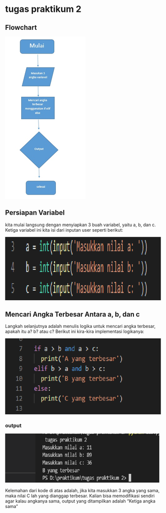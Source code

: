 # tugas praktikum 2


## Flowchart
![gambar](jpg/01.jpg)


 ## Persiapan Variabel
 
kita mulai langsung dengan menyiapkan 3 buah variabel, yaitu a, b, dan c.
Ketiga variabel ini kita isi dari inputan user seperti berikut:

![gambar](jpg/1.jpg)

## Mencari Angka Terbesar Antara a, b, dan c

Langkah selanjutnya adalah menulis logika untuk mencari angka terbesar, apakah itu a? b? atau c?
Berikut ini kira-kira implementasi logikanya:

![gambar](jpg/2.jpg)

### output

![gambar](jpg/3.jpg)

Kelemahan dari kode di atas adalah, jika kita masukkan 3 angka yang sama, maka nilai C lah yang dianggap terbesar. Kalian bisa memodifikasi sendiri agar kalau angkanya sama, output yang ditampilkan adalah “Ketiga angka sama”